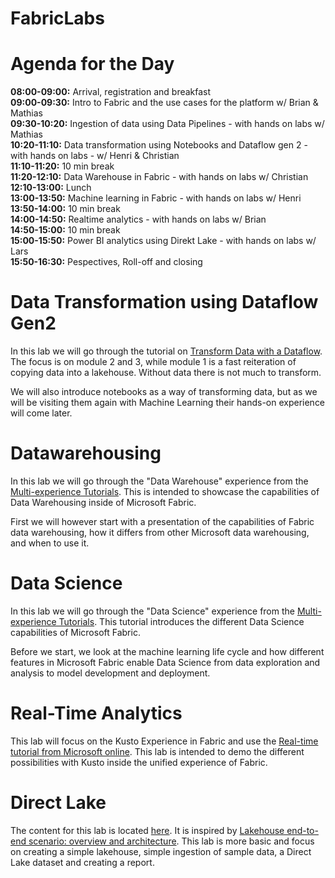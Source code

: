 # FabricLabs


# Agenda for the Day
**08:00-09:00:** Arrival, registration and breakfast  
**09:00-09:30:** Intro to Fabric and the use cases for the platform w/ Brian & Mathias  
**09:30-10:20:** Ingestion of data using Data Pipelines - with hands on labs w/ Mathias  
**10:20-11:10:** Data transformation using Notebooks and Dataflow gen 2 - with hands on labs - w/ Henri & Christian  
**11:10-11:20:** 10 min break  
**11:20-12:10:** Data Warehouse in Fabric - with hands on labs w/ Christian  
**12:10-13:00:** Lunch  
**13:00-13:50:** Machine learning in Fabric - with hands on labs w/ Henri  
**13:50-14:00:** 10 min break  
**14:00-14:50:** Realtime analytics - with hands on labs w/ Brian  
**14:50-15:00:** 10 min break  
**15:00-15:50:** Power BI analytics using Direkt Lake - with hands on labs w/ Lars  
**15:50-16:30:** Pespectives, Roll-off and closing  


# Data Transformation using Dataflow Gen2

In this lab we will go through the tutorial on [Transform Data with a Dataflow](https://learn.microsoft.com/en-us/fabric/data-factory/tutorial-end-to-end-pipeline). The focus is on module 2 and 3, while module 1 is a fast reiteration of copying data into a lakehouse. Without data there is not much to transform.

We will also introduce notebooks as a way of transforming data, but as we will be visiting them again with Machine Learning their hands-on experience will come later. 


# Datawarehousing

In this lab we will go through the "Data Warehouse" experience from the [Multi-experience Tutorials](https://learn.microsoft.com/en-us/fabric/data-warehouse/tutorial-introduction). This is intended to showcase the capabilities of Data Warehousing inside of Microsoft Fabric.

First we will however start with a presentation of the capabilities of Fabric data warehousing, how it differs from other Microsoft data warehousing, and when to use it. 

# Data Science

In this lab we will go through the "Data Science" experience from the [Multi-experience Tutorials](https://learn.microsoft.com/en-us/fabric/data-science/tutorial-data-science-introduction). This tutorial introduces the different Data Science capabilities of Microsoft Fabric.

Before we start, we look at the machine learning life cycle and how different features in Microsoft Fabric enable Data Science from data exploration and analysis to model development and deployment.

# Real-Time Analytics

This lab will focus on the Kusto Experience in Fabric and use the [Real-time tutorial from Microsoft online](https://learn.microsoft.com/en-us/fabric/real-time-analytics/tutorial-introduction). 
This lab is intended to demo the different possibilities with Kusto inside the unified experience of Fabric.

# Direct Lake

The content for this lab is located [here](https://github.com/CHMAND/FabricLabs/blob/main/Lab%20-%20Build%20a%20Direct%20Lake%20dataset.pdf). It is inspired by [Lakehouse end-to-end scenario: overview and architecture](https://learn.microsoft.com/en-us/fabric/data-engineering/tutorial-lakehouse-introduction). This lab is more basic and focus on creating a simple lakehouse, simple ingestion of sample data, a Direct Lake dataset and creating a report.